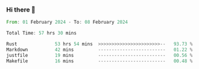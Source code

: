 ### Hi there 👋

<!--START_SECTION:waka-->

```rust
From: 01 February 2024 - To: 08 February 2024

Total Time: 57 hrs 30 mins

Rust              53 hrs 54 mins  >>>>>>>>>>>>>>>>>>>>>>>--   93.73 %
Markdown          42 mins         -------------------------   01.22 %
justfile          19 mins         -------------------------   00.56 %
Makefile          16 mins         -------------------------   00.48 %
```

<!--END_SECTION:waka-->

<!--
**crrow/crrow** is a ✨ _special_ ✨ repository because its `README.md` (this file) appears on your GitHub profile.

Here are some ideas to get you started:

- 🔭 I’m currently working on ...
- 🌱 I’m currently learning ...
- 👯 I’m looking to collaborate on ...
- 🤔 I’m looking for help with ...
- 💬 Ask me about ...
- 📫 How to reach me: ...
- 😄 Pronouns: ...
- ⚡ Fun fact: ...
-->
